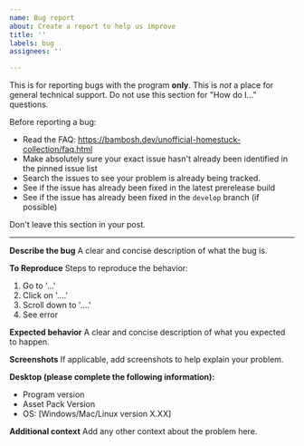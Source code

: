 ```yaml
---
name: Bug report
about: Create a report to help us improve
title: ''
labels: bug
assignees: ''

---
```


This is for reporting bugs with the program **only**. 
This is *not* a place for general technical support. Do not use this section for "How do I..." questions.

Before reporting a bug:
- Read the FAQ: https://bambosh.dev/unofficial-homestuck-collection/faq.html
- Make absolutely sure your exact issue hasn't already been identified in the pinned issue list
- Search the issues to see your problem is already being tracked.
- See if the issue has already been fixed in the latest prerelease build
- See if the issue has already been fixed in the `develop` branch (if possible)

Don't leave this section in your post.

---

**Describe the bug**
A clear and concise description of what the bug is.

**To Reproduce**
Steps to reproduce the behavior:
1. Go to '...'
2. Click on '....'
3. Scroll down to '....'
4. See error

**Expected behavior**
A clear and concise description of what you expected to happen.

**Screenshots**
If applicable, add screenshots to help explain your problem.

**Desktop (please complete the following information):**
 - Program version
 - Asset Pack Version
 - OS: [Windows/Mac/Linux version X.XX]

**Additional context**
Add any other context about the problem here.
